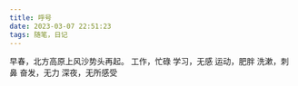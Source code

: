 ```yaml
---
title: 呼号
date: 2023-03-07 22:51:23
tags: 随笔，日记
---
```


早春，北方高原上风沙势头再起。
工作，忙碌
学习，无感
运动，肥胖
洗漱，刺鼻
奋发，无力
深夜，无所感受